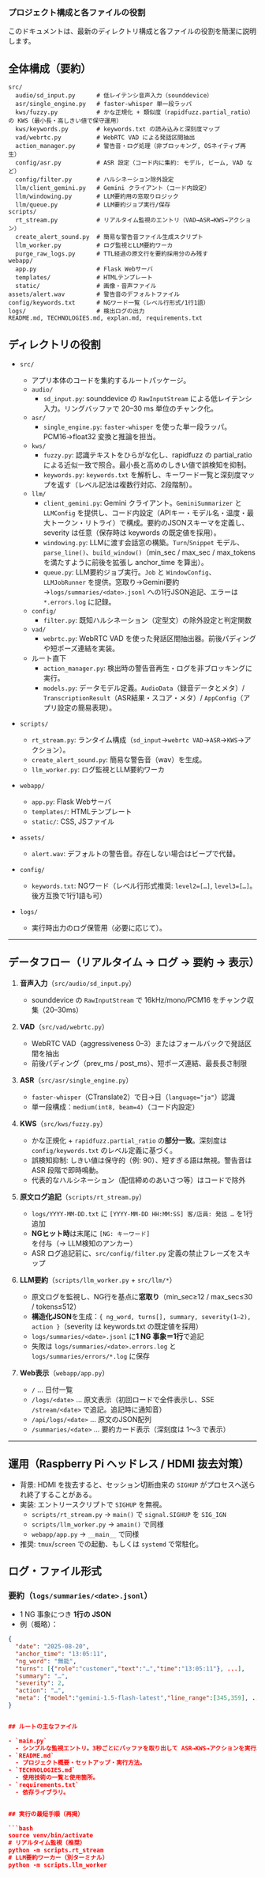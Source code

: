 ### プロジェクト構成と各ファイルの役割

このドキュメントは、最新のディレクトリ構成と各ファイルの役割を簡潔に説明します。

## 全体構成（要約）

```
src/
  audio/sd_input.py      # 低レイテンシ音声入力（sounddevice）
  asr/single_engine.py   # faster-whisper 単一段ラッパ
  kws/fuzzy.py           # かな正規化 + 類似度（rapidfuzz.partial_ratio）の KWS（最小長・高しきい値で保守運用）
  kws/keywords.py        # keywords.txt の読み込みと深刻度マップ
  vad/webrtc.py          # WebRTC VAD による発話区間抽出
  action_manager.py      # 警告音・ログ処理（非ブロッキング, OSネイティブ再生）
  config/asr.py          # ASR 設定（コード内に集約: モデル, ビーム, VAD など）
  config/filter.py       # ハルシネーション除外設定
  llm/client_gemini.py   # Gemini クライアント（コード内設定）
  llm/windowing.py       # LLM要約用の窓取りロジック
  llm/queue.py           # LLM要約ジョブ実行/保存
scripts/
  rt_stream.py           # リアルタイム監視のエントリ（VAD→ASR→KWS→アクション）
  create_alert_sound.py  # 簡易な警告音ファイル生成スクリプト
  llm_worker.py          # ログ監視とLLM要約ワーカ
  purge_raw_logs.py      # TTL経過の原文行を要約採用分のみ残す
webapp/
  app.py                 # Flask Webサーバ
  templates/             # HTMLテンプレート
  static/                # 画像・音声ファイル
assets/alert.wav         # 警告音のデフォルトファイル
config/keywords.txt      # NGワード一覧（レベル行形式/1行1語）
logs/                    # 検出ログの出力
README.md, TECHNOLOGIES.md, explan.md, requirements.txt
```

## ディレクトリの役割

- `src/`
  - アプリ本体のコードを集約するルートパッケージ。
  - `audio/`
    - `sd_input.py`: sounddevice の `RawInputStream` による低レイテンシ入力。リングバッファで 20–30 ms 単位のチャンク化。
  - `asr/`
    - `single_engine.py`: `faster-whisper` を使った単一段ラッパ。PCM16→float32 変換と推論を担当。
  - `kws/`
    - `fuzzy.py`: 認識テキストをひらがな化し、rapidfuzz の partial_ratio による近似一致で照合。最小長と高めのしきい値で誤検知を抑制。
    - `keywords.py`: `keywords.txt` を解析し、キーワード一覧と深刻度マップを返す（レベル記法は複数行対応、2段階制）。
  - `llm/`
    - `client_gemini.py`: Gemini クライアント。`GeminiSummarizer` と `LLMConfig` を提供し、コード内設定（APIキー・モデル名・温度・最大トークン・リトライ）で構成。要約のJSONスキーマを定義し、severity は任意（保存時は keywords の既定値を採用）。
    - `windowing.py`: LLMに渡す会話窓の構築。`Turn`/`Snippet` モデル、`parse_line()`、`build_window()`（min_sec / max_sec / max_tokens を満たすように前後を拡張し anchor_time を算出）。
    - `queue.py`: LLM要約ジョブ実行。`Job` と `WindowConfig`、`LLMJobRunner` を提供。窓取り→Gemini要約→`logs/summaries/<date>.jsonl` への1行JSON追記、エラーは `*.errors.log` に記録。
  - `config/`
    - `filter.py`: 既知ハルシネーション（定型文）の除外設定と判定関数
  - `vad/`
    - `webrtc.py`: WebRTC VAD を使った発話区間抽出器。前後パディングや短ポーズ連結を実装。
  - ルート直下
    - `action_manager.py`: 検出時の警告音再生・ログを非ブロッキングに実行。
    - `models.py`: データモデル定義。`AudioData`（録音データとメタ）/ `TranscriptionResult`（ASR結果・スコア・メタ）/ `AppConfig`（アプリ設定の簡易表現）。

- `scripts/`
  - `rt_stream.py`: ランタイム構成（`sd_input`→`webrtc VAD`→`ASR`→`KWS`→アクション）。
  - `create_alert_sound.py`: 簡易な警告音（wav）を生成。
  - `llm_worker.py`: ログ監視とLLM要約ワーカ

- `webapp/`
  - `app.py`: Flask Webサーバ
  - `templates/`: HTMLテンプレート
  - `static/`: CSS, JSファイル

- `assets/`
  - `alert.wav`: デフォルトの警告音。存在しない場合はビープで代替。

- `config/`
  - `keywords.txt`: NGワード（レベル行形式推奨: `level2=[…]`, `level3=[…]`。後方互換で1行1語も可）

- `logs/`
  - 実行時出力のログ保管用（必要に応じて）。


---

## データフロー（リアルタイム → ログ → 要約 → 表示）

1. **音声入力**（`src/audio/sd_input.py`）  
   - sounddevice の `RawInputStream` で 16kHz/mono/PCM16 をチャンク収集（20–30ms）

2. **VAD**（`src/vad/webrtc.py`）  
   - WebRTC VAD（aggressiveness 0–3）またはフォールバックで発話区間を抽出  
   - 前後パディング（prev_ms / post_ms）、短ポーズ連結、最長長さ制限

3. **ASR**（`src/asr/single_engine.py`）  
   - `faster-whisper`（CTranslate2）で日→日（`language="ja"`）認識  
   - 単一段構成：`medium(int8, beam=4)`（コード内設定）

4. **KWS**（`src/kws/fuzzy.py`）  
   - かな正規化 + `rapidfuzz.partial_ratio` の**部分一致**。深刻度は `config/keywords.txt` のレベル定義に基づく。
   - 誤検知抑制: しきい値は保守的（例: 90）、短すぎる語は無視。警告音は ASR 段階で即時鳴動。
   - 代表的なハルシネーション（配信締めのあいさつ等）はコードで除外

5. **原文ログ追記**（`scripts/rt_stream.py`）  
   - `logs/YYYY-MM-DD.txt` に `[YYYY-MM-DD HH:MM:SS] 客/店員: 発話 …` を1行追加  
   - **NGヒット時**は末尾に `[NG: キーワード]` を付与（→ LLM検知のアンカー）
   - ASR ログ追記前に、`src/config/filter.py` 定義の禁止フレーズをスキップ

6. **LLM要約**（`scripts/llm_worker.py` + `src/llm/*`）  
   - 原文ログを監視し、NG行を基点に**窓取り**（min_sec≥12 / max_sec≤30 / tokens≤512）  
   - **構造化JSON**を生成：`{ ng_word, turns[], summary, severity(1–2), action }`（severity は keywords.txt の既定値を採用）
   - `logs/summaries/<date>.jsonl` に**1 NG 事象＝1行**で追記  
   - 失敗は `logs/summaries/<date>.errors.log` と `logs/summaries/errors/*.log` に保存

7. **Web表示**（`webapp/app.py`）  
   - `/` … 日付一覧  
   - `/logs/<date>` … 原文表示（初回ロードで全件表示し、SSE `/stream/<date>` で追記。追記時に通知音）  
   - `/api/logs/<date>` … 原文のJSON配列  
   - `/summaries/<date>` … 要約カード表示（深刻度は 1〜3 で表示）

---

## 運用（Raspberry Pi ヘッドレス / HDMI 抜去対策）

- 背景: HDMI を抜去すると、セッション切断由来の `SIGHUP` がプロセスへ送られ終了することがある。
- 実装: エントリースクリプトで `SIGHUP` を無視。
  - `scripts/rt_stream.py` → `main()` で `signal.SIGHUP` を `SIG_IGN`
  - `scripts/llm_worker.py` → `amain()` で同様
  - `webapp/app.py` → `__main__` で同様
- 推奨: `tmux`/`screen` での起動、もしくは `systemd` で常駐化。

## ログ・ファイル形式

### 要約（`logs/summaries/<date>.jsonl`）
- 1 NG 事象につき **1行の JSON**  
- 例（概略）：
```json
{
  "date": "2025-08-20",
  "anchor_time": "13:05:11",
  "ng_word": "無能",
  "turns": [{"role":"customer","text":"…","time":"13:05:11"}, ...],
  "summary": "…",
  "severity": 2,
  "action": "…",
  "meta": {"model":"gemini-1.5-flash-latest","line_range":[345,359], ...}
}


## ルートの主なファイル

- `main.py`
  - シンプルな監視エントリ。3秒ごとにバッファを取り出して ASR→KWS→アクションを実行。
- `README.md`
  - プロジェクト概要・セットアップ・実行方法。
- `TECHNOLOGIES.md`
  - 使用技術の一覧と使用箇所。
- `requirements.txt`
  - 依存ライブラリ。
  

## 実行の最短手順（再掲）

```bash
source venv/bin/activate
# リアルタイム監視（推奨）
python -m scripts.rt_stream
# LLM要約ワーカー（別ターミナル）
python -m scripts.llm_worker
```


